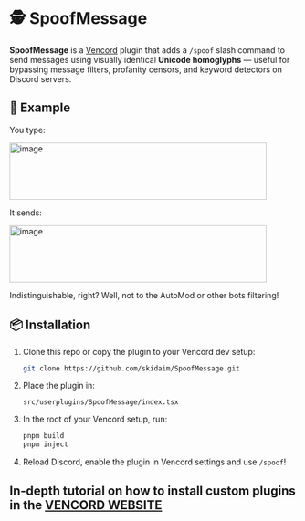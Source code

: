 # 🕵️ SpoofMessage

**SpoofMessage** is a [Vencord](https://github.com/Vencord/Vencord) plugin that adds a `/spoof` slash command to send messages using visually identical **Unicode homoglyphs** — useful for bypassing message filters, profanity censors, and keyword detectors on Discord servers.

## 💬 Example

You type:

<img width="450" height="100" alt="image" src="https://github.com/user-attachments/assets/43d700b2-a61e-400c-9ea1-ead521513cf2" />


It sends:

<img width="450" height="100" alt="image" src="https://github.com/user-attachments/assets/f958d013-7e10-465b-9e01-200c90baca98" />

  
Indistinguishable, right? Well, not to the AutoMod or other bots filtering!

## 📦 Installation

1. Clone this repo or copy the plugin to your Vencord dev setup:

   ```bash
   git clone https://github.com/skidaim/SpoofMessage.git
   ```

2. Place the plugin in:

   ```
   src/userplugins/SpoofMessage/index.tsx
   ```

3. In the root of your Vencord setup, run:

   ```bash
   pnpm build
   pnpm inject
   ```

4. Reload Discord, enable the plugin in Vencord settings and use `/spoof`!

## In-depth tutorial on how to install custom plugins in the [VENCORD WEBSITE](https://docs.vencord.dev/installing/custom-plugins/)

